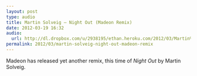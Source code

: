 ```yaml
---
layout: post
type: audio
title: Martin Solveig — Night Out (Madeon Remix)
date: 2012-03-19 16:32
audio: 
  url: http://dl.dropbox.com/u/2938195/ethan.heroku.com/2012/03/Martin%20Solveig%20-%20Night%20Out%20%28Madeon%20Remix%29.mp3
permalink: 2012/03/martin-solveig-night-out-madeon-remix
---
```


Madeon has released yet another remix, this time of _Night Out_ by Martin Solveig.
